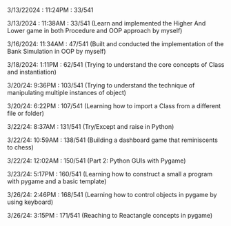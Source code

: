 3/13/22024 : 11:24PM : 33/541

3/13/2024 : 11:38AM : 33/541 (Learn and implemented the Higher And Lower game in both Procedure and OOP approach by myself)

3/16/2024: 11:34AM : 47/541 (Built and conducted the implementation of the Bank Simulation in OOP by myself)

3/18/2024: 1:11PM : 62/541 (Trying to understand the core concepts of Class and instantiation)

3/20/24: 9:36PM : 103/541 (Trying to understand the technique of manipulating multiple instances of object)

3/20/24: 6:22PM : 107/541 (Learning how to import a Class from a different file or folder)

3/22/24: 8:37AM : 131/541 (Try/Except and raise in Python)

3/22/24: 10:59AM : 138/541 (Building a dashboard game that reminiscents to chess)

3/22/24: 12:02AM : 150/541 (Part 2: Python GUIs with Pygame)

3/23/24: 5:17PM : 160/541 (Learning how to construct a small a program with pygame and a basic template)

3/26/24: 2:46PM : 168/541 (Learning how to control objects in pygame by using keyboard)

3/26/24: 3:15PM : 171/541 (Reaching to Reactangle concepts in pygame)

